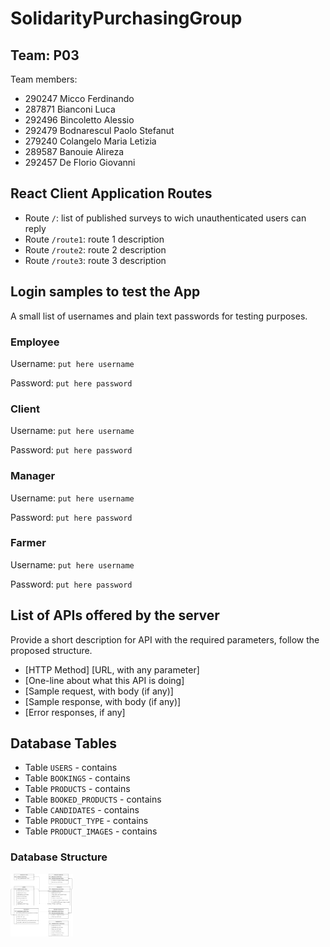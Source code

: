 # SolidarityPurchasingGroup

## Team: P03

Team members:
* 290247 Micco Ferdinando
* 287871 Bianconi Luca
* 292496 Bincoletto Alessio
* 292479 Bodnarescul Paolo Stefanut
* 279240 Colangelo Maria Letizia
* 289587 Banouie Alireza
* 292457 De Florio Giovanni


## React Client Application Routes

- Route `/`: list of published surveys to wich unauthenticated users can reply
- Route `/route1`: route 1 description
- Route `/route2`: route 2 description
- Route `/route3`: route 3 description
## Login samples to test the App
A small list of usernames and plain text passwords for testing purposes.
### Employee

Username: `put here username`

Password: `put here password`

### Client

Username: `put here username`

Password: `put here password`

### Manager

Username: `put here username`

Password: `put here password`

### Farmer

Username: `put here username`

Password: `put here password`

## List of APIs offered by the server

Provide a short description for API with the required parameters, follow the proposed structure.

* [HTTP Method] [URL, with any parameter]
* [One-line about what this API is doing]
* [Sample request, with body (if any)]
* [Sample response, with body (if any)]
* [Error responses, if any]

## Database Tables

- Table `USERS` - contains 
- Table `BOOKINGS` - contains 
- Table `PRODUCTS` - contains 
- Table `BOOKED_PRODUCTS` - contains 
- Table `CANDIDATES` - contains 
- Table `PRODUCT_TYPE` - contains 
- Table `PRODUCT_IMAGES` - contains

### Database Structure

<img src="/assets/DBDesign_v4.png" alt="SPGDatabase" style="height: 100px; width:100px;"/>